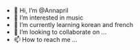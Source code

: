- 👋 Hi, I’m @Annapril
- 👀 I’m interested in music
- 🌱 I’m currently learning korean and french
- 💞️ I’m looking to collaborate on ...
- 📫 How to reach me ...

<!---
Annapril/Annapril is a ✨ special ✨ repository because its `README.md` (this file) appears on your GitHub profile.
You can click the Preview link to take a look at your changes.
--->
